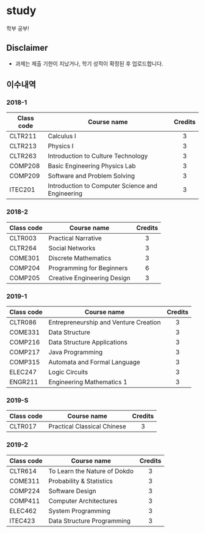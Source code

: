 # study

학부 공부!

## Disclaimer

- 과제는 제출 기한이 지났거나, 학기 성적이 확정된 후 업로드합니다.

## 이수내역

### 2018-1
| Class code | Course name | Credits |
| --- | --- | :---: |
| CLTR211 | Calculus I | 3 |
| CLTR213 | Physics I | 3 |
| CLTR263 | Introduction to Culture Technology | 3 |
| COMP208 | Basic Engineering Physics Lab | 3 |
| COMP209 | Software and Problem Solving | 3 |
| ITEC201 | Introduction to Computer Science and Engineering | 3 |

### 2018-2
| Class code | Course name | Credits |
| --- | --- | :---: |
| CLTR003 | Practical Narrative | 3 |
| CLTR264 | Social Networks | 3 |
| COME301 | Discrete Mathematics | 3 |
| COMP204 | Programming for Beginners | 6 |
| COMP205 | Creative Engineering Design | 3 |

### 2019-1
| Class code | Course name | Credits |
| --- | --- | :---: |
| CLTR086 | Entrepreneurship and Venture Creation | 3 |
| COME331 | Data Structure | 3 |
| COMP216 | Data Structure Applications | 3 |
| COMP217 | Java Programming | 3 |
| COMP315 | Automata and Formal Language | 3 |
| ELEC247 | Logic Circuits | 3 |
| ENGR211 | Engineering Mathematics 1 | 3 |

### 2019-S
| Class code | Course name | Credits |
| --- | --- | :---: |
| CLTR017 | Practical Classical Chinese | 3 |

### 2019-2
| Class code | Course name | Credits |
| --- | --- | :---: |
| CLTR614 | To Learn the Nature of Dokdo | 3 |
| COME311 | Probability & Statistics | 3 |
| COMP224 | Software Design | 3 |
| COMP411 | Computer Architectures | 3 |
| ELEC462 | System Programming | 3 |
| ITEC423 | Data Structure Programming | 3 |
